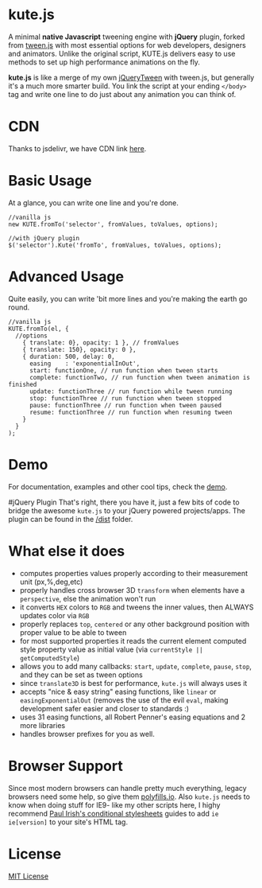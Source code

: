 # kute.js
A minimal <b>native Javascript</b> tweening engine with <b>jQuery</b> plugin, forked from <a href="https://github.com/tweenjs/tween.js">tween.js</a> with most essential options for web developers, designers and animators. Unlike the original script, KUTE.js delivers easy to use methods to set up high performance animations on the fly.

<b>kute.js</b> is like a merge of my own <a href="https://github.com/thednp/jQueryTween">jQueryTween</a> with tween.js, but generally it's a much more smarter build. You link the script at your ending <code>&lt;/body&gt;</code> tag and write one line to do just about any animation you can think of.

# CDN
Thanks to jsdelivr, we have CDN link <a href="http://www.jsdelivr.com/#!kute.js">here</a>.

# Basic Usage
At a glance, you can write one line and you're done.
```
//vanilla js
new KUTE.fromTo('selector', fromValues, toValues, options);

//with jQuery plugin
$('selector').Kute('fromTo', fromValues, toValues, options);
```


# Advanced Usage
Quite easily, you can write 'bit more lines and you're making the earth go round.
```
//vanilla js
KUTE.fromTo(el, {
  //options
    { translate: 0}, opacity: 1 }, // fromValues
    { translate: 150}, opacity: 0 }, 
    { duration: 500, delay: 0,
      easing	: 'exponentialInOut',
      start: functionOne, // run function when tween starts 
      complete: functionTwo, // run function when tween animation is finished
      update: functionThree // run function while tween running    
      stop: functionThree // run function when tween stopped    
      pause: functionThree // run function when tween paused    
      resume: functionThree // run function when resuming tween    
    }
  }
);
```

# Demo 
For documentation, examples and other cool tips, check the <a href="http://thednp.github.io/kute.js/">demo</a>.

#jQuery Plugin
That's right, there you have it, just a few bits of code to bridge the awesome `kute.js` to your jQuery powered projects/apps. The plugin can be found in the [/dist](https://github.com/thednp/kute.js/blob/master/dist/kute-jquery.min.js) folder.

# What else it does
* computes properties values properly according to their measurement unit (px,%,deg,etc)
* properly handles cross browser 3D `transform` when elements have a `perspective`, else the animation won't run
* it converts `HEX` colors to `RGB` and tweens the inner values, then ALWAYS updates color via `RGB`
* properly replaces `top`, `centered` or any other background position with proper value to be able to tween 
* for most supported properties it reads the current element computed style property value as initial value (via `currentStyle || getComputedStyle`)
* allows you to add many callbacks: `start`, `update`, `complete`, `pause`, `stop`, and they can be set as tween options
* since `translate3D` is best for performance, `kute.js` will always uses it
* accepts "nice & easy string" easing functions, like `linear` or `easingExponentialOut` (removes the use of the evil `eval`, making development safer easier and closer to standards :)
* uses 31 easing functions, all Robert Penner's easing equations and 2 more libraries
* handles browser prefixes for you as well.

# Browser Support
Since most modern browsers can handle pretty much everything, legacy browsers need some help, so give them <a href="https://cdn.polyfill.io/v2/docs/">polyfills.io</a>. Also `kute.js` needs to know when doing stuff for IE9- like my other scripts here, I highy recommend <a href="http://www.paulirish.com/2008/conditional-stylesheets-vs-css-hacks-answer-neither/">Paul Irish's conditional stylesheets</a> guides to add <code>ie ie[version]</code> to your site's HTML tag.

# License
<a href="https://github.com/thednp/kute.js/blob/master/LICENSE">MIT License</a>
